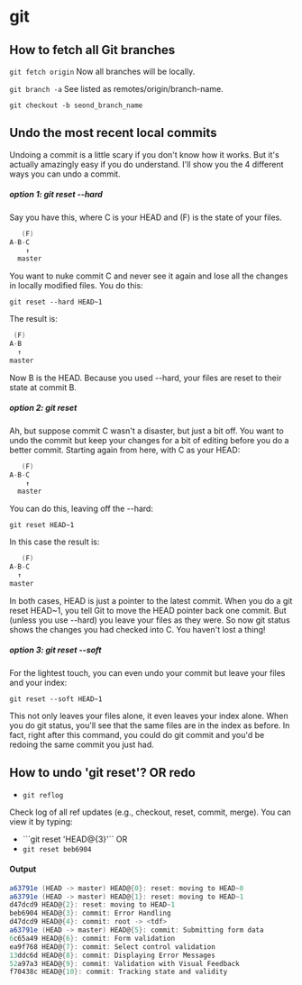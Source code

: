 # git

## How to fetch all Git branches

```git fetch origin```
Now all branches will be locally.

```git branch -a```
See listed as remotes/origin/branch-name.

```git checkout -b seond_branch_name```








## Undo the most recent local commits

Undoing a commit is a little scary if you don't know how it works. But it's actually amazingly easy if you do understand. I'll show you the 4 different ways you can undo a commit.

##### option 1: git reset --hard

Say you have this, where C is your HEAD and (F) is the state of your files.

```cs
   (F)
A-B-C
    ↑
  master
```

You want to nuke commit C and never see it again and lose all the changes in locally modified files. You do this:

```git reset --hard HEAD~1```

The result is:

```cs
 (F)
A-B
  ↑
master
```

Now B is the HEAD. Because you used --hard, your files are reset to their state at commit B.


##### option 2: git reset

Ah, but suppose commit C wasn't a disaster, but just a bit off. You want to undo the commit but keep your changes for a bit of editing before you do a better commit. Starting again from here, with C as your HEAD:

```cs
   (F)
A-B-C
    ↑
  master
```

You can do this, leaving off the --hard:

```git reset HEAD~1```

In this case the result is:

```cs
   (F)
A-B-C
  ↑
master
```

In both cases, HEAD is just a pointer to the latest commit. When you do a git reset HEAD~1, you tell Git to move the HEAD pointer back one commit. But (unless you use --hard) you leave your files as they were. So now git status shows the changes you had checked into C. You haven't lost a thing!

##### option 3: git reset --soft

For the lightest touch, you can even undo your commit but leave your files and your index:


```git reset --soft HEAD~1```

This not only leaves your files alone, it even leaves your index alone. When you do git status, you'll see that the same files are in the index as before. In fact, right after this command, you could do git commit and you'd be redoing the same commit you just had.















## How to undo 'git reset'? OR redo

- ```git reflog```

Check log of all ref updates (e.g., checkout, reset, commit, merge). You can view it by typing:

- ```git reset 'HEAD@{3}'``
           OR
- ```git reset beb6904``` 

#### Output
```cs
a63791e (HEAD -> master) HEAD@{0}: reset: moving to HEAD~0
a63791e (HEAD -> master) HEAD@{1}: reset: moving to HEAD~1
d47dcd9 HEAD@{2}: reset: moving to HEAD~1
beb6904 HEAD@{3}: commit: Error Handling
d47dcd9 HEAD@{4}: commit: root -> <tdf>
a63791e (HEAD -> master) HEAD@{5}: commit: Submitting form data
6c65a49 HEAD@{6}: commit: Form validation
ea9f768 HEAD@{7}: commit: Select control validation
13ddc6d HEAD@{8}: commit: Displaying Error Messages
52a97a3 HEAD@{9}: commit: Validation with Visual Feedback
f70438c HEAD@{10}: commit: Tracking state and validity
```




